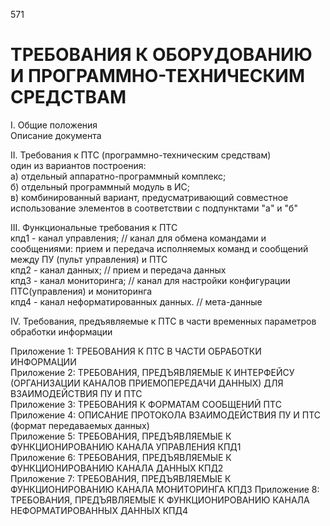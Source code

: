571
# ТРЕБОВАНИЯ К ОБОРУДОВАНИЮ И ПРОГРАММНО-ТЕХНИЧЕСКИМ СРЕДСТВАМ   
I. Общие положения   
Описание документа   

II. Требования к ПТС (программно-техническим средствам)   
один из вариантов построения:   
а) отдельный аппаратно-программный комплекс;   
б) отдельный программный модуль в ИС;   
в) комбинированный вариант, предусматривающий совместное использование элементов в соответствии с подпунктами "а" и "б"   

III. Функциональные требования к ПТС   
кпд1 - канал управления; // канал для обмена командами и сообщениями: прием и передача исполняемых команд и сообщений между ПУ (пульт управления) и ПТС   
кпд2 - канал данных;    // прием и передача данных   
кпд3 - канал мониторинга; // канал для настройки конфигурации ПТС(управления) и мониторинга   
кпд4 - канал неформатированных данных. // мета-данные    

IV. Требования, предъявляемые к ПТС в части временных параметров обработки информации   

Приложение 1: ТРЕБОВАНИЯ К ПТС В ЧАСТИ ОБРАБОТКИ ИНФОРМАЦИИ   
Приложение 2: ТРЕБОВАНИЯ, ПРЕДЪЯВЛЯЕМЫЕ К ИНТЕРФЕЙСУ (ОРГАНИЗАЦИИ КАНАЛОВ ПРИЕМОПЕРЕДАЧИ ДАННЫХ) ДЛЯ ВЗАИМОДЕЙСТВИЯ ПУ И ПТС   
Приложение 3: ТРЕБОВАНИЯ К ФОРМАТАМ СООБЩЕНИЙ ПТС   
Приложение 4: ОПИСАНИЕ ПРОТОКОЛА ВЗАИМОДЕЙСТВИЯ ПУ И ПТС (формат передаваемых данных)   
Приложение 5: ТРЕБОВАНИЯ, ПРЕДЪЯВЛЯЕМЫЕ К ФУНКЦИОНИРОВАНИЮ КАНАЛА УПРАВЛЕНИЯ КПД1   
Приложение 6: ТРЕБОВАНИЯ, ПРЕДЪЯВЛЯЕМЫЕ К ФУНКЦИОНИРОВАНИЮ КАНАЛА ДАННЫХ КПД2   
Приложение 7: ТРЕБОВАНИЯ, ПРЕДЪЯВЛЯЕМЫЕ К ФУНКЦИОНИРОВАНИЮ КАНАЛА МОНИТОРИНГА КПД3
Приложение 8: ТРЕБОВАНИЯ, ПРЕДЪЯВЛЯЕМЫЕ К ФУНКЦИОНИРОВАНИЮ КАНАЛА НЕФОРМАТИРОВАННЫХ ДАННЫХ КПД4

